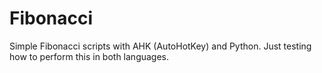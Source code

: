 # Fibonacci
Simple Fibonacci scripts with AHK (AutoHotKey) and Python.
Just testing how to perform this in both languages.

